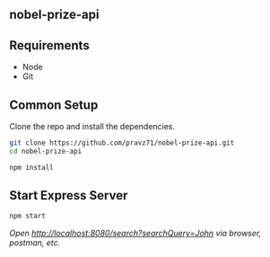 ## nobel-prize-api

## Requirements
* Node
* Git

## Common Setup
Clone the repo and install the dependencies.
```bash
git clone https://github.com/pravz71/nobel-prize-api.git
cd nobel-prize-api
```
```bash
npm install
```

## Start Express Server

```bash
npm start
```
*Open [http://localhost:8080/search?searchQuery=John](http://localhost:8080/search?searchQuery=John)*
*via browser, postman, etc.*

